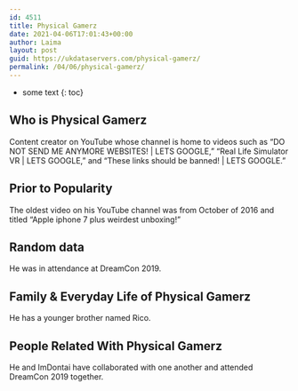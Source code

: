 ```yaml
---
id: 4511
title: Physical Gamerz
date: 2021-04-06T17:01:43+00:00
author: Laima
layout: post
guid: https://ukdataservers.com/physical-gamerz/
permalink: /04/06/physical-gamerz/
---
```


* some text
{: toc}


## Who is Physical Gamerz
                  
                  
                  
Content creator on YouTube whose channel is home to videos such as &#8220;DO NOT SEND ME ANYMORE WEBSITES! | LETS GOOGLE,&#8221; &#8220;Real Life Simulator VR | LETS GOOGLE,&#8221; and &#8220;These links should be banned! | LETS GOOGLE.&#8221;
                  
              
            
              
            
                
                
                
## Prior to Popularity
                  
                  
                  
The oldest video on his YouTube channel was from October of 2016 and titled &#8220;Apple iphone 7 plus weirdest unboxing!&#8221;
                  
              
            
              
            
                
                
                
## Random data
                  
                  
                  
He was in attendance at DreamCon 2019.
                  
              
            
              
            
                
                
                
## Family & Everyday Life of Physical Gamerz
                  
                  
                  
He has a younger brother named Rico.
                  
              
            
              
            
                
                
                
## People Related With Physical Gamerz
                  
                  
                  
He and ImDontai have collaborated with one another and attended DreamCon 2019 together.
                  
              
            
              
            
                
              
            
              
              
            
            
              
            
          
          
          